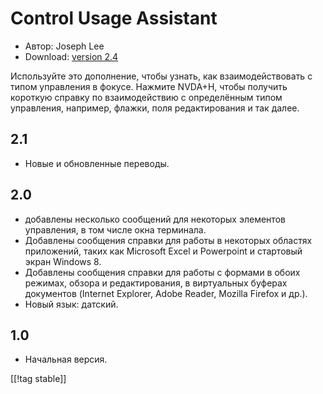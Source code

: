 # Control Usage Assistant #

* Автор: Joseph Lee
* Download: [version 2.4][1]

Используйте это дополнение, чтобы узнать, как взаимодействовать с типом
управления в фокусе. Нажмите NVDA+H, чтобы получить короткую справку по
взаимодействию с определённым типом управления, например, флажки, поля
редактирования и так далее.

## 2.1 ##

* Новые и обновленные переводы.


## 2.0 ##

* добавлены несколько сообщений для некоторых элементов управления, в том
  числе окна терминала.
* Добавлены сообщения справки для работы в некоторых областях приложений,
  таких как Microsoft Excel и Powerpoint и стартовый экран Windows 8.
* Добавлены сообщения справки для работы с формами в обоих режимах, обзора и
  редактирования, в виртуальных буферах документов (Internet Explorer, Adobe
  Reader, Mozilla Firefox и др.).
* Новый язык: датский.


## 1.0 ##

* Начальная версия.

[[!tag stable]]

[1]: http://addons.nvda-project.org/files/get.php?file=cua
